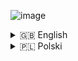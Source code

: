 ![image](https://github.com/user-attachments/assets/b99c25f4-4a00-4730-ac89-3b2f89ff5fc3)


<details>
  <summary>🇬🇧 English</summary>
  
  A turn on/turn off statistics for the server that displays
  `NAME,HEARTS,COINS,LEVEL,TIME IN THE GAME,SCORE` 

  The score is calculated with the formula:

  ```
  double finalScore = (totalHoursPlayed * 0.4) +
                            (mobKillsScore * 0.2) +
                            (experienceGainedScore * 0.2) +
                            (distanceTraveledScore * 0.1) +
                            (playerLevel * 0.1); 
```



</details>

<details>
  <summary>🇵🇱 Polski</summary>
  
  Łatwy włącz/wyłącz system statystyk do serwera.
  Wyświetla `IMIE,SERCA,COINY,LEVEL,ILOŚĆ CZASU NA SERWERZE,PUNKTY`

  Punkty (score) gracza liczony jest według formuły:
  ```
  double finalScore = (totalHoursPlayed * 0.4) +
                            (mobKillsScore * 0.2) +
                            (experienceGainedScore * 0.2) +
                            (distanceTraveledScore * 0.1) +
                            (playerLevel * 0.1); 
  ```
</details>
